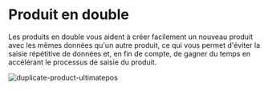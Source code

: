 # Produit en double

Les produits en double vous aident à créer facilement un nouveau produit avec les mêmes données qu'un autre produit, ce qui vous permet d'éviter la saisie répétitive de données et, en fin de compte, de gagner du temps en accélérant le processus de saisie du produit. 

![duplicate-product-ultimatepos](/products/duplicate-product-ultimatepos-1024x455.png)